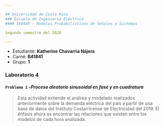 ```yaml
---

## Universidad de Costa Rica
### Escuela de Ingeniería Eléctrica
#### IE0405 - Modelos Probabilísticos de Señales y Sistemas

Segundo semestre del 2020

---
```


* Estudiante: **Katherine Chavarría Nájera**
* Carné: **B41841**
* Grupo: **1**

### Laboratorio 4
#### `Problema 1` -*Proceso aleatorio sinusoidal en fase y en cuadratura*

> Esta actividad extiende el análisis y modelado realizados anteriormente sobre la demanda eléctrica del país a partir de una base de datos del Instituto Costarricense de Electricidad del 2019. El énfasis ahora es encontrar las relaciones que existen entre los modelos de cada hora analizada.
